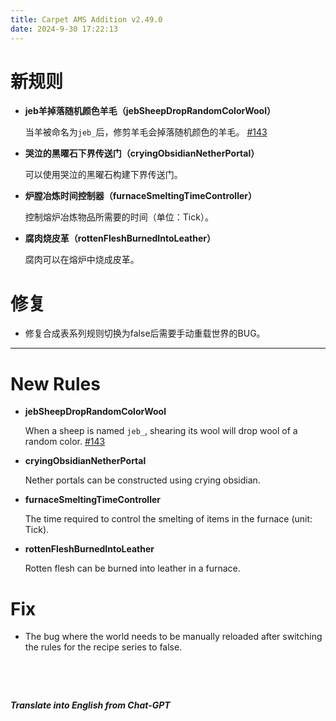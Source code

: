 ```yaml
---
title: Carpet AMS Addition v2.49.0
date: 2024-9-30 17:22:13
---
```


# 新规则

- **jeb羊掉落随机颜色羊毛（jebSheepDropRandomColorWool）**

  当羊被命名为`jeb_`后，修剪羊毛会掉落随机颜色的羊毛。 [#143](https://github.com/Minecraft-AMS/Carpet-AMS-Addition/issues/143)

- **哭泣的黑曜石下界传送门（cryingObsidianNetherPortal）**

  可以使用哭泣的黑曜石构建下界传送门。

- **炉膛冶炼时间控制器（furnaceSmeltingTimeController）**

  控制熔炉冶炼物品所需要的时间（单位：Tick）。
  
- **腐肉烧皮革（rottenFleshBurnedIntoLeather）**

  腐肉可以在熔炉中烧成皮革。



# 修复

- 修复合成表系列规则切换为false后需要手动重载世界的BUG。



---



# New Rules

- **jebSheepDropRandomColorWool**

  When a sheep is named `jeb_`, shearing its wool will drop wool of a random color. [#143](https://github.com/Minecraft-AMS/Carpet-AMS-Addition/issues/143)
  
- **cryingObsidianNetherPortal**

  Nether portals can be constructed using crying obsidian.

- **furnaceSmeltingTimeController**

  The time required to control the smelting of items in the furnace (unit: Tick).
  
- **rottenFleshBurnedIntoLeather**

  Rotten flesh can be burned into leather in a furnace.



# Fix

- The bug where the world needs to be manually reloaded after switching the rules for the recipe series to false.

&emsp;

&emsp;

***Translate into English from Chat-GPT***

